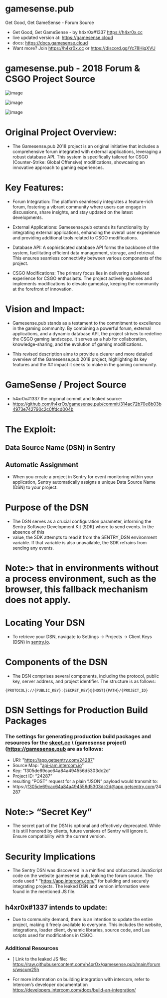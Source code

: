 # gamesense.pub
Get Good, Get GameSense - Forum Source

* Get Good, Get GameSense - by h4xr0x#1337 https://h4xr0x.cc
* live updated version at: https://gamesense.cloud
* docs: https://docs.gamesense.cloud
* Want more? Join https://h4xr0x.cc or https://discord.gg/Yc78HjqXVU


# gamesense.pub - 2018 Forum & CSGO Project Source

![image](https://github.com/h4xrOx/gamesense.pub/assets/65768277/07a79b99-0679-4dd6-8a59-2859618d24f2)

![image](https://github.com/h4xrOx/gamesense.pub/assets/65768277/33cb6897-e4f1-4730-90d9-4acaf09461df)


![image](https://github.com/h4xrOx/gamesense.pub/assets/65768277/6294a38f-c98e-421d-bc95-5a52e9d9288f)

# Original Project Overview:

* The Gamesense.pub 2018 project is an original initiative that includes a comprehensive forum integrated with external applications, leveraging a robust database API. This system is specifically tailored for CSGO (Counter-Strike: Global Offensive) modifications, showcasing an innovative approach to gaming experiences.

# Key Features:

* Forum Integration: The platform seamlessly integrates a feature-rich forum, fostering a vibrant community where users can engage in discussions, share insights, and stay updated on the latest developments.

* External Applications: Gamesense.pub extends its functionality by integrating external applications, enhancing the overall user experience and providing additional tools related to CSGO modifications.

* Database API: A sophisticated database API forms the backbone of the system, facilitating efficient data management, storage, and retrieval. This ensures seamless connectivity between various components of the project.

* CSGO Modifications: The primary focus lies in delivering a tailored experience for CSGO enthusiasts. The project actively explores and implements modifications to elevate gameplay, keeping the community at the forefront of innovation.

# Vision and Impact:

* Gamesense.pub stands as a testament to the commitment to excellence in the gaming community. By combining a powerful forum, external applications, and a dynamic database API, the project strives to redefine the CSGO gaming landscape. It serves as a hub for collaboration, knowledge-sharing, and the evolution of gaming modifications.

* This revised description aims to provide a clearer and more detailed overview of the Gamesense.pub 2018 project, highlighting its key features and the ## impact it seeks to make in the gaming community.

# GameSense / Project Source
* h4xr0x#1337 the orgional commit and leaked source:
* https://github.com/h4xrOx/gamesense.pub/commit/314ac72b70e8b03b4973e742790c2c0ffdcd004b

# The Exploit:
## Data Source Name (DSN) in Sentry
## Automatic Assignment

*  When you create a project in Sentry for event monitoring within your application, Sentry automatically assigns a unique Data Source Name (DSN) to your project.

# Purpose of the DSN

* The DSN serves as a crucial configuration parameter, informing the Sentry Software Development Kit (SDK) where to send events. In the absence of this 
* value, the SDK attempts to read it from the SENTRY_DSN environment variable. If that variable is also unavailable, the SDK refrains from sending any events.

# Note:> that in environments without a process environment, such as the browser, this fallback mechanism does not apply.

# Locating Your DSN

* To retrieve your DSN, navigate to Settings -> Projects -> Client Keys (DSN) in [sentry.io](http://sentry.io/).

# Components of the DSN

* The DSN comprises several components, including the protocol, public key, server address, and project identifier. The structure is as follows:

```{PROTOCOL}://{PUBLIC_KEY}:{SECRET_KEY}@{HOST}{PATH}/{PROJECT_ID}```

# DSN Settings for Production Build Packages

### The settings for generating production build packages and resources for the [skeet.cc](http://skeet.cc/) \ (gamesense project)(https://gamesense.pub are as follows:

*  URI: "https://app.getsentry.com/24287"
*  Source Map: "[api-iam.intercom.io](http://api-iam.intercom.io/)"
*  Key: “f305de69cac64a84a494556d5303dc2d”
*  Project ID: “24287”
*  resulting “POST” request for a plain “JSON” payload would transmit to:
*  https://f305de69cac64a84a494556d5303dc2d@app.getsentry.com/24287

# Note:> “Secret Key”

* The secret part of the DSN is optional and effectively deprecated. While it is still honored by clients, future versions of Sentry will ignore it. Ensure compatibility with the current version.

# Security Implications

* The Sentry DSN was discovered in a minified and obfuscated JavaScript code on the website gamesense.pub, leaking the forum source. The code used * "https://app.intercom.com/" for building and securely integrating projects. The leaked DSN and version information were found in the mentioned JS file.

## h4xr0x#1337 intends to update:

* Due to community demand, there is an intention to update the entire project, making it freely available to everyone. This includes the website, integrations, loader client, dynamic libraries, source code, and Lua scripts used for modifications in CSGO.

### Additional Resources

* [ Link to the leaked JS file: https://raw.githubusercontent.com/h4xrOx/gamesense.pub/main/forums/wscum25h

* For more information on building integration with intercom, refer to Intercom’s developer documentation https://developers.intercom.com/docs/build-an-integration/
